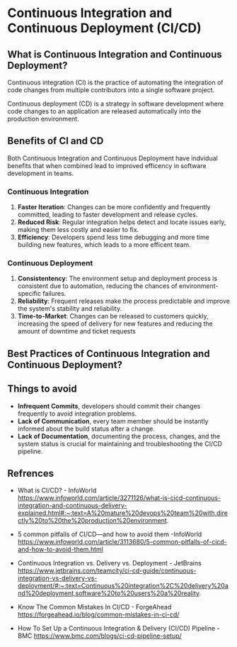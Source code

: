 # Continuous Integration and Continuous Deployment (CI/CD)

## What is Continuous Integration and Continuous Deployment?
Continuous integration (CI) is the practice of automating the integration of code changes from multiple contributors into a single software project.

Continuous deployment (CD) is a strategy in software development where code changes to an application are released automatically into the production environment.

## Benefits of CI and CD
Both Continuous Integration and Continuous Deployment have indvidual benefits that when combined lead to improved efficency in software development in teams.

### Continuous Integration
1. <b>Faster Iteration</b>: Changes can be more confidently and frequently committed, leading to faster development and release cycles.
2. <b>Reduced Risk</b>: Regular integration helps detect and locate issues early, making them less costly and easier to fix.
3. <b>Efficiency</b>: Developers spend less time debugging and more time building new features, which leads to a more efficent team.

### Continuous Deployment
1. <b>Consistentency</b>: The environment setup and deployment process is consistent due to automation, reducing the chances of environment-specific failures.
2. <b>Reliability</b>: Frequent releases make the process predictable and improve the system's stability and reliability.
3. <b>Time-to-Market</b>: Changes can be released to customers quickly, increasing the speed of delivery for new features and reducing the amount of downtime and ticket requests

## Best Practices of Continuous Integration and Continuous Deployment?

## Things to avoid
- <b>Infrequent Commits</b>, developers should commit their changes frequently to avoid integration problems.
- <b>Lack of Communication</b>, every team member should be instantly informed about the build status after a change.
- <b>Lack of Documentation</b>, documenting the process, changes, and the system status is crucial for maintaining and troubleshooting the CI/CD pipeline.

## Refrences
- What is CI/CD? - InfoWorld 
https://www.infoworld.com/article/3271126/what-is-cicd-continuous-integration-and-continuous-delivery-explained.html#:~:text=A%20mature%20devops%20team%20with,directly%20to%20the%20production%20environment.

- 5 common pitfalls of CI/CD—and how to avoid them -InfoWorld
https://www.infoworld.com/article/3113680/5-common-pitfalls-of-cicd-and-how-to-avoid-them.html

- Continuous Integration vs. Delivery vs. Deployment - JetBrains  
https://www.jetbrains.com/teamcity/ci-cd-guide/continuous-integration-vs-delivery-vs-deployment/#:~:text=Continuous%20integration%2C%20delivery%20and%20deployment,software%20to%20users%20a%20reality.

- Know The Common Mistakes In CI/CD - ForgeAhead
https://forgeahead.io/blog/common-mistakes-in-ci-cd/

- How To Set Up a Continuous Integration & Delivery (CI/CD) Pipeline - BMC 
https://www.bmc.com/blogs/ci-cd-pipeline-setup/